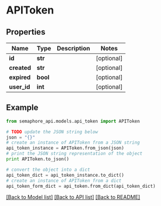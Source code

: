 # APIToken


## Properties
Name | Type | Description | Notes
------------ | ------------- | ------------- | -------------
**id** | **str** |  | [optional] 
**created** | **str** |  | [optional] 
**expired** | **bool** |  | [optional] 
**user_id** | **int** |  | [optional] 

## Example

```python
from semaphore_api.models.api_token import APIToken

# TODO update the JSON string below
json = "{}"
# create an instance of APIToken from a JSON string
api_token_instance = APIToken.from_json(json)
# print the JSON string representation of the object
print APIToken.to_json()

# convert the object into a dict
api_token_dict = api_token_instance.to_dict()
# create an instance of APIToken from a dict
api_token_form_dict = api_token.from_dict(api_token_dict)
```
[[Back to Model list]](../README.md#documentation-for-models) [[Back to API list]](../README.md#documentation-for-api-endpoints) [[Back to README]](../README.md)


